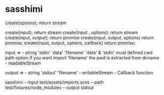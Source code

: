 # sasshimi

create(options); return stream

create(input); return stream
create(input , options); return stream
create(input, output); return promise
create(input, output, options) return promise;
create(input, output, options, callback) return promise;

input =>
    - string 'stdin' 'data' 'filename'
        'data' & 'stdin' must defined cwd path option if you want import
        'filename' the pwd is extracted from dirname
    - readableStream


output =>
    - string 'stdout' 'filename'
    - writableStream
    - Callback function


sasshimi --input test/assets/imports.scss --path test/fixtures/node_modules --output stdout
